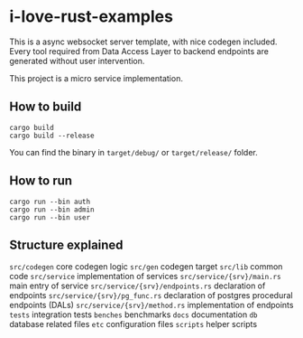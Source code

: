 # i-love-rust-examples
This is a async websocket server template, with nice codegen included. Every tool required from Data Access Layer to backend endpoints are generated without user intervention.

This project is a micro service implementation. 

## How to build

```shell
cargo build
cargo build --release
```
You can find the binary in `target/debug/` or `target/release/` folder.

## How to run

```shell
cargo run --bin auth
cargo run --bin admin
cargo run --bin user
```

## Structure explained

`src/codegen` core codegen logic
`src/gen` codegen target
`src/lib` common code
`src/service` implementation of services
`src/service/{srv}/main.rs` main entry of service
`src/service/{srv}/endpoints.rs` declaration of endpoints
`src/service/{srv}/pg_func.rs` declaration of postgres procedural endpoints (DALs)
`src/service/{srv}/method.rs` implementation of endpoints
`tests` integration tests
`benches` benchmarks
`docs` documentation
`db` database related files
`etc` configuration files
`scripts` helper scripts


